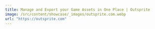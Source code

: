 ```yaml
---
title: Manage and Export your Game Assets in One Place | Outsprite
image: /src/content/showcase/_images/outsprite.com.webp
url: "https://outsprite.com"
---
```

